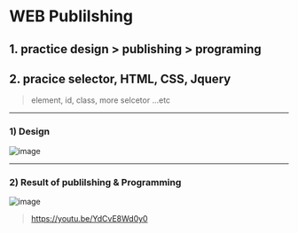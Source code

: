 
# WEB Publilshing

## 1. practice design > publishing > programing  
## 2. pracice selector, HTML, CSS, Jquery
> element, id, class, more selcetor ...etc

-----------------------------------------------------------------------------------------------------------------

### 1) Design
![image](https://user-images.githubusercontent.com/48430781/73726738-689aad80-4773-11ea-8f01-01c08f1412ee.png)

-----------------------------------------------------------------------------------------------------------------

### 2) Result of publilshing & Programming
![image](https://user-images.githubusercontent.com/48430781/73561716-d8bbe180-449c-11ea-94af-e48029f279d3.png)

> https://youtu.be/YdCvE8Wd0y0


